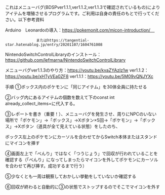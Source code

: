
これはメニューバグ(BDSPver1.1.1,ver1.1.2,ver1.1.3で確認されているもの)によりアイテムを増殖させるプログラムです。ご利用は自身の責任のもとで行ってください。以下参考資料

Arduino　Leonardoの導入：https://pokemonit.com/micon-introduction/　
                  
                  
                  またはhttps://tangential-star.hatenablog.jp/entry/20201107/1604761008

NintendoSwitchControlLibraryのインストール：https://github.com/lefmarna/NintendoSwitchControlLibrary

メニューバグver1.1.3のやり方：https://youtu.be/kvaZYAzIz1w  ver1.1.2：https://youtu.be/xHTyVEa0ZF8  ver1.1.1：https://youtu.be/5M09vQNJYXc

手順
①ボックス内のポケモンに「同じアイテム」を30体全員に持たせる

②バッグ内にあるアイテムの個数を数えて下のconst int already_collect_items=に代入する。

③レポートを書き（重要！）、メニューバグを発生させ、周りにNPCのいない場所で「ポケモン」→「ボックス」→Xボタン×5回→「ポケモン」→「ボックス」→Xボタン（道具が全て見えている状態）をしたのち、

ボックス左上のポケモンにカーソルを合わせてからSwitch本体またはスタンドにマイコンを挿す

④画面左上で「べんり」ではなく「つうじょう」で回収が行われていることを確認する（「べんり」になってしまったらマイコンを外してポケモンにカーソルを合わせて再び挿す。成功するまで行う）

⑤少なくとも一周は観察しておかしい挙動をしていないか確認する

⑥回収が終わると自動的に③の状態でストップするのでそこでマイコンを外す


